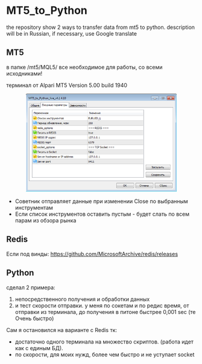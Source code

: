 # MT5_to_Python

the repository show 2 ways to transfer data from mt5 to python.
description will be in Russian, if necessary, use Google translate


## MT5
в папке /mt5/MQL5/ все необходимое для работы, со всеми исходниками!

терминал от Alpari MT5 Version 5.00 build 1940

<p align="center">
  <img src="https://github.com/Lxbinary/MT5_to_Python/raw/master/img/mt5.png" width="400"/>
</p>

* Советник отправляет данные при изменении Close по выбранным инструментам
* Если список инструментов оставить пустым - будет слать по всем парам из обзора рынка


## Redis
Если под винды: https://github.com/MicrosoftArchive/redis/releases


## Python
сделал 2 примера: 
1) непосредственного получения и обработки данных 
2) и тест скорости отправки. у меня по сокетам и по редис время, от отправки из терминала, до получения в питоне быстрее 0,001 sec (те Очень быстро)

Сам я остановился на варианте с Redis тк:
+ достаточно одного терминала на множество скриптов. (работа идет как с единым БД).
+ по скорости, для моих нужд, более чем быстро и не уступает socket
